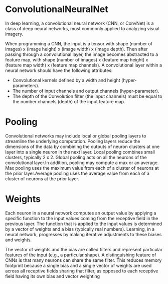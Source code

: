 # ConvolutionalNeuralNet
In deep learning, a convolutional neural network (CNN, or ConvNet) is a class of deep neural networks, most commonly applied to analyzing visual imagery.

When programming a CNN, the input is a tensor with shape (number of images) x (image height) x (image width) x (image depth). Then after passing through a convolutional layer, the image becomes abstracted to a feature map, with shape (number of images) x (feature map height) x (feature map width) x (feature map channels). A convolutional layer within a neural network should have the following attributes:

- Convolutional kernels defined by a width and height (hyper-parameters).
- The number of input channels and output channels (hyper-parameter).
- The depth of the Convolution filter (the input channels) must be equal to the number channels (depth) of the input feature map.

# Pooling
Convolutional networks may include local or global pooling layers to streamline the underlying computation. Pooling layers reduce the dimensions of the data by combining the outputs of neuron clusters at one layer into a single neuron in the next layer. Local pooling combines small clusters, typically 2 x 2. Global pooling acts on all the neurons of the convolutional layer.In addition, pooling may compute a max or an average. Max pooling uses the maximum value from each of a cluster of neurons at the prior layer.Average pooling uses the average value from each of a cluster of neurons at the prior layer.

# Weights
Each neuron in a neural network computes an output value by applying a specific function to the input values coming from the receptive field in the previous layer. The function that is applied to the input values is determined by a vector of weights and a bias (typically real numbers). Learning, in a neural network, progresses by making iterative adjustments to these biases and weights.

The vector of weights and the bias are called filters and represent particular features of the input (e.g., a particular shape). A distinguishing feature of CNNs is that many neurons can share the same filter. This reduces memory footprint because a single bias and a single vector of weights are used across all receptive fields sharing that filter, as opposed to each receptive field having its own bias and vector weighting
